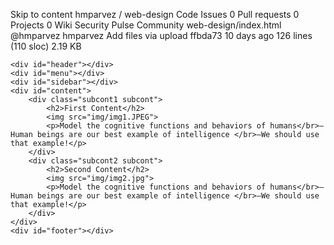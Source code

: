 Skip to content
 hmparvez / web-design
Code Issues 0 Pull requests 0 Projects 0 Wiki Security Pulse Community
web-design/index.html
@hmparvez hmparvez Add files via upload
ffbda73 10 days ago
126 lines (110 sloc)  2.19 KB
 
<!DOCTYPE html>
<html>
<head>
	
</head>
<body>
	
</body>
</html>

<!doctype html>

<html>

<head>

<title>index</title>
<style>
		#header{
			top: 0;
			left: 0;
			width: 100%;
			height: 100px;
			position: absolute;
			border: 1px solid black;
			background-color: black;
		}
		#menu{
			top: 105px;
			left: 0;
			width: 100%;
			height: 75px;
			position: absolute;
			border: 1px solid black;
			background-color: white;
		}
		#sidebar{
			top: 185px;
			left: 0;
			width: 30%;
			height: 300px;
			position: absolute;
			border: 1px solid black;
		}
		#content{
			top: 185px;
			right: 0;
			width: 69.50%;
			height: 300px;
			position: absolute;
			border: 1px solid black;
		}
		.subcont1{
			top: 0;
			left: 0;
			width: 50%;
			height: 300px;
			border-right: 1px solid black;
			position: absolute;
		}
		.subcont2{
			top: 0;
			right: 0;
			width: 50%;
			height: 300px;
			border-right: 1px solid black;
			position: absolute;
		}
		.subcont h2{
			text-align: center;
			color: white;
		}
		.subcont img{
			height: 150px;
			width: 75%;
			display: block;
			margin-left: auto;
			margin-right: auto;
		}
		.subcont p{
			white-space: nowrap;
			overflow: hidden;
			text-overflow: ellipsis;
			margin-left: 2%;
			color: white;
		}
		#footer{
			top: 490px;
			left: 0;
			width: 100%;
			height: 100px;
			position: absolute;
			border: 1px solid black;
			background-color: black;
		}
	</style>
</head>

<body background="img/img4.jpg">

	<div id="header"></div>
	<div id="menu"></div>
	<div id="sidebar"></div>
	<div id="content">
		<div class="subcont1 subcont">
			<h2>First Content</h2>
			<img src="img/img1.JPEG">
			<p>Model the cognitive functions and behaviors of humans</br>–Human beings are our best example of intelligence </br>–We should use that example!</p>
		</div>
		<div class="subcont2 subcont">
			<h2>Second Content</h2>
			<img src="img/img2.jpg">
			<p>Model the cognitive functions and behaviors of humans</br>–Human beings are our best example of intelligence </br>–We should use that example!</p>
		</div>
	</div>
	<div id="footer"></div>

</body>
</html>

